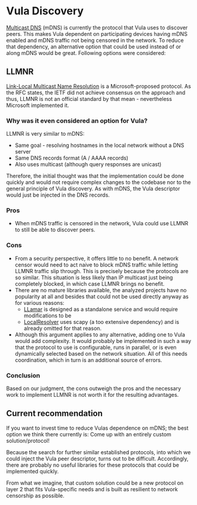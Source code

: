 # Vula Discovery
[Multicast DNS](https://rfc-editor.org/rfc/rfc6762.txt) (mDNS) is currently the protocol that Vula uses to discover peers. This makes Vula dependent on participating devices having mDNS enabled and mDNS traffic not being censored in the network. To reduce that dependency, an alternative option that could be used instead of or along mDNS would be great. Following options were considered:

## LLMNR
[Link-Local Multicast Name Resolution](https://rfc-editor.org/rfc/rfc4795.txt) is a Microsoft-proposed protocol. As the RFC states, the IETF did not achieve consensus on the approach and thus, LLMNR is not an official standard by that mean - nevertheless Microsoft implemented it. 

### Why was it even considered an option for Vula?
LLMNR is very similar to mDNS:
* Same goal - resolving hostnames in the local network without a DNS server
* Same DNS records format (A / AAAA records)
* Also uses multicast (although query responses are unicast)

Therefore, the initial thought was that the implementation could be done quickly and would not require complex changes to the codebase nor to the general principle of Vula discovery. As with mDNS, the Vula descriptor would just be injected in the DNS records.

### Pros
* When mDNS traffic is censored in the network, Vula could use LLMNR to still be able to discover peers.

### Cons
* From a security perspective, it offers little to no benefit. A network censor would need to act naive to block mDNS traffic while letting LLMNR traffic slip through. This is precisely because the protocols are so similar. This situation is less likely than IP multicast just being completely blocked, in which case LLMNR brings no benefit.
* There are no mature libraries available, the analyzed projects have no popularity at all and besides that could not be used directly anyway as for various reasons:
    * [LLamar](https://github.com/joergschulz/llamar) is designed as a standalone service and would require modifications to be 
    * [LocalResolver](https://github.com/mauricelambert/LocalResolver) uses scapy (a too extensive dependency) and is already omitted for that reason.
* Although this argument applies to any alternative, adding one to Vula would add complexity. It would probably be implemented in such a way that the protocol to use is configurable, runs in parallel, or is even dynamically selected based on the network situation. All of this needs coordination, which in turn is an additional source of errors.

### Conclusion
Based on our judgment, the cons outweigh the pros and the necessary work to implement LLMNR is not worth it for the resulting advantages.

## Current recommendation
If you want to invest time to reduce Vulas dependence on mDNS; the best option we think there currently is: Come up with an entirely custom solution/protocol!

Because the search for further similar established protocols, into which we could inject the Vula peer descriptor, turns out to be difficult. Accordingly, there are probably no useful libraries for these protocols that could be implemented quickly.

From what we imagine, that custom solution could be a new protocol on layer 2 that fits Vula-specific needs and is built as resilient to network censorship as possible.

